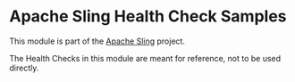# Apache Sling Health Check Samples

This module is part of the [Apache Sling](https://sling.apache.org) project.

The Health Checks in this module are meant for reference, not to be used directly.